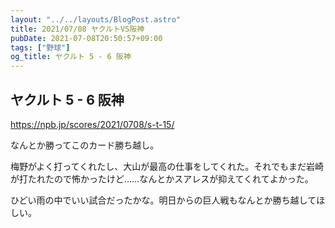 ```yaml
---
layout: "../../layouts/BlogPost.astro"
title: 2021/07/08 ヤクルトVS阪神
pubDate: 2021-07-08T20:50:57+09:00
tags: ["野球"]
og_title: ヤクルト 5 - 6 阪神
---
```


## ヤクルト 5 - 6 阪神

https://npb.jp/scores/2021/0708/s-t-15/


なんとか勝ってこのカード勝ち越し。

梅野がよく打ってくれたし、大山が最高の仕事をしてくれた。それでもまだ岩崎が打たれたので怖かったけど……なんとかスアレスが抑えてくれてよかった。

ひどい雨の中でいい試合だったかな。明日からの巨人戦もなんとか勝ち越してほしい。